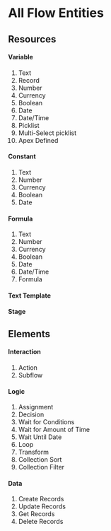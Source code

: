 # All Flow Entities

## Resources
#### Variable
1. Text
1. Record
1. Number
1. Currency
1. Boolean
1. Date
1. Date/Time
1. Picklist
1. Multi-Select picklist
1. Apex Defined
#### Constant
1. Text
1. Number
1. Currency
1. Boolean
1. Date
#### Formula
1. Text
1. Number
1. Currency
1. Boolean
1. Date
1. Date/Time
1. Formula
#### Text Template
#### Stage

## Elements

#### Interaction
1. Action
1. Subflow

#### Logic
1. Assignment
1. Decision
1. Wait for Conditions
1. Wait for Amount of Time
1. Wait Until Date
1. Loop
1. Transform
1. Collection Sort
1. Collection Filter

#### Data

1. Create Records
1. Update Records
1. Get Records
1. Delete Records